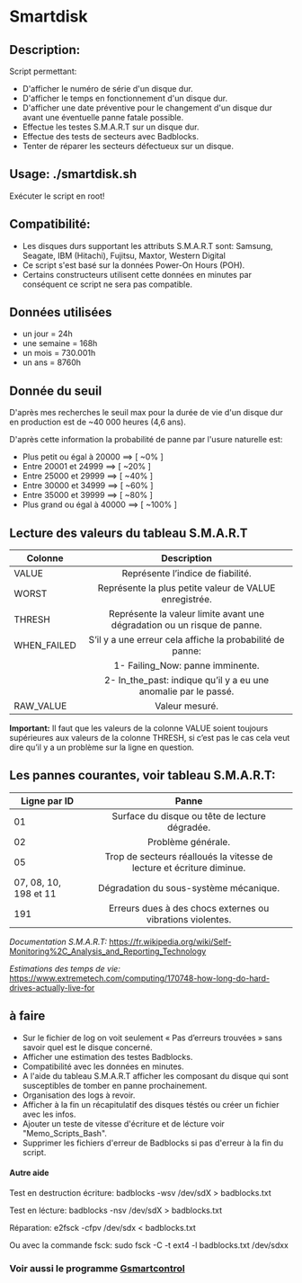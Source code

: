 # Smartdisk
## Description:
Script permettant:
- D'afficher le numéro de série d'un disque dur.
- D'afficher le temps en fonctionnement d'un disque dur.
- D'afficher une date préventive pour le changement d'un disque dur avant une éventuelle panne fatale possible.
- Effectue les testes S.M.A.R.T sur un disque dur.
- Effectue des tests de secteurs avec Badblocks.
- Tenter de réparer les secteurs défectueux sur un disque.

## Usage: ./smartdisk.sh
Exécuter le script en root!

## Compatibilité:
- Les disques durs supportant les attributs S.M.A.R.T sont:
Samsung, Seagate, IBM (Hitachi), Fujitsu, Maxtor, Western Digital
- Ce script s'est basé sur la données Power-On Hours (POH).
- Certains constructeurs utilisent cette données en minutes
par conséquent ce script ne sera pas compatible.

Données utilisées
-------------------
- un jour = 24h
- une semaine = 168h
- un mois = 730.001h
- un ans = 8760h

Donnée du seuil
------------------
<p>D'après mes recherches le seuil max pour la durée de vie d'un disque dur en production est de ~40 000 heures (4,6 ans).</p>
<p>D'après cette information la probabilité de panne par l'usure naturelle est:</p>

- Plus petit ou égal à 20000 ==> [ ~0% ]
- Entre 20001 et 24999 ==> [ ~20% ]
- Entre 25000 et 29999 ==> [ ~40% ]
- Entre 30000 et 34999 ==> [ ~60% ]
- Entre 35000 et 39999 ==> [ ~80% ]
- Plus grand ou égal à 40000 ==> [ ~100% ]

Lecture des valeurs du tableau S.M.A.R.T
-----------------------------------------

| Colonne     | Description                                                             |
|-------------|:-----------------------------------------------------------------------:|
| VALUE       | Représente l’indice de fiabilité.                                       |
| WORST       | Représente la plus petite valeur de VALUE enregistrée.                  |
| THRESH      | Représente la valeur limite avant une dégradation ou un risque de panne.|
| WHEN_FAILED | S’il y a une erreur cela affiche la probabilité de panne:               |
|             |  1- Failing_Now: panne imminente.                                       |
|             |  2- In_the_past: indique qu’il y a eu une anomalie par le passé.        |
| RAW_VALUE   | Valeur mesuré.                                                          |

**Important:**
Il faut que les valeurs de la colonne  VALUE soient toujours supérieures aux valeurs de la colonne THRESH, si c’est pas le cas cela veut dire qu’il y a un problème sur la ligne en question.

Les pannes courantes, voir tableau S.M.A.R.T:
----------------------------------------------

| Ligne par ID          | Panne                                                                 |
|-----------------------|:---------------------------------------------------------------------:|
| 01                    | Surface du disque ou tête de lecture dégradée.                        |
| 02                    | Problème générale.                                                    |
| 05                    | Trop de secteurs réalloués la vitesse de lecture et écriture diminue. |
| 07, 08, 10, 198 et 11 | Dégradation du sous-système mécanique.                                |
| 191                   | Erreurs dues à des chocs externes ou vibrations violentes.            |

*Documentation S.M.A.R.T:*
https://fr.wikipedia.org/wiki/Self-Monitoring%2C_Analysis_and_Reporting_Technology

*Estimations des temps de vie:*
https://www.extremetech.com/computing/170748-how-long-do-hard-drives-actually-live-for

## à faire
* Sur le fichier de log on voit seulement « Pas d’erreurs trouvées » sans savoir quel est le disque concerné.
* Afficher une estimation des testes Badblocks.
* Compatibilité avec les données en minutes.
* A l'aide du tableau S.M.A.R.T afficher les composant du disque qui sont susceptibles de tomber en panne prochainement.
* Organisation des logs à revoir.
* Afficher à la fin un récapitulatif des disques téstés ou créer un fichier avec les infos.
* Ajouter un teste de vitesse d'écriture et de lécture voir "Memo_Scripts_Bash".
* Supprimer les fichiers d'erreur de Badblocks si pas d'erreur à la fin du script.

#### Autre aide
Test en destruction écriture:
badblocks -wsv /dev/sdX > badblocks.txt

Test en lécture:
badblocks -nsv /dev/sdX > badblocks.txt

Réparation:
e2fsck -cfpv /dev/sdx  < badblocks.txt

Ou avec la commande fsck:
sudo fsck -C -t ext4 -l badblocks.txt /dev/sdxx

### Voir aussi le programme [Gsmartcontrol](https://gsmartcontrol.sourceforge.io/home/)
